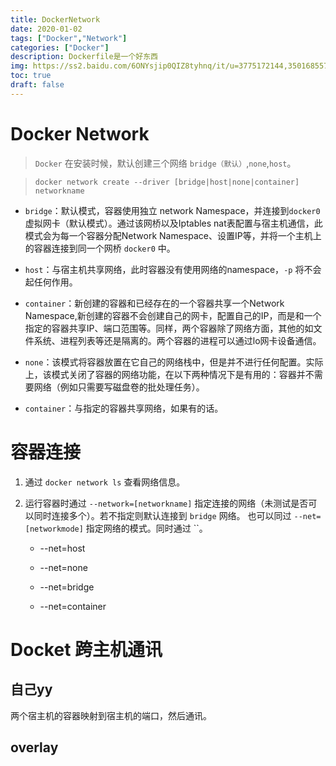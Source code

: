 ```yaml
---
title: DockerNetwork
date: 2020-01-02
tags: ["Docker","Network"]
categories: ["Docker"]
description: Dockerfile是一个好东西
img: https://ss2.baidu.com/6ONYsjip0QIZ8tyhnq/it/u=3775172144,3501685571&fm=58&bpow=500&bpoh=416
toc: true
draft: false
---
```


# Docker Network

> `Docker` 在安装时候，默认创建三个网络 `bridge（默认）`,`none`,`host`。

> `docker network create --driver [bridge|host|none|container] networkname`

+ `bridge`：默认模式，容器使用独立 network Namespace，并连接到`docker0`虚拟网卡（默认模式）。通过该网桥以及Iptables nat表配置与宿主机通信，此模式会为每一个容器分配Network Namespace、设置IP等，并将一个主机上的容器连接到同一个网桥 `docker0` 中。

+ `host`：与宿主机共享网络，此时容器没有使用网络的namespace，`-p` 将不会起任何作用。

+ `container`：新创建的容器和已经存在的一个容器共享一个Network Namespace,新创建的容器不会创建自己的网卡，配置自己的IP，而是和一个指定的容器共享IP、端口范围等。同样，两个容器除了网络方面，其他的如文件系统、进程列表等还是隔离的。两个容器的进程可以通过lo网卡设备通信。

+ `none`：该模式将容器放置在它自己的网络栈中，但是并不进行任何配置。实际上，该模式关闭了容器的网络功能，在以下两种情况下是有用的：容器并不需要网络（例如只需要写磁盘卷的批处理任务）。

+ `container`：与指定的容器共享网络，如果有的话。

<!--more-->

# 容器连接

1. 通过 `docker network ls` 查看网络信息。

2. 运行容器时通过 `--network=[networkname]` 指定连接的网络（未测试是否可以同时连接多个）。若不指定则默认连接到 `bridge` 网络。 也可以同过 `--net=[networkmode]` 指定网络的模式。同时通过 ``。

    + --net=host
    
    + --net=none

    + --net=bridge

    + --net=container




# Docket 跨主机通讯

## 自己yy

两个宿主机的容器映射到宿主机的端口，然后通讯。

## overlay